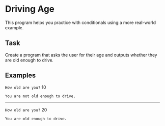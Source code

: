 # Driving Age

This program helps you practice with conditionals using a more real-world example.

## Task

Create a program that asks the user for their age and outputs whether they are old enough to drive.

## Examples

`How old are you?` 10

`You are not old enough to drive.`

---

`How old are you?` 20

`You are old enough to drive.`